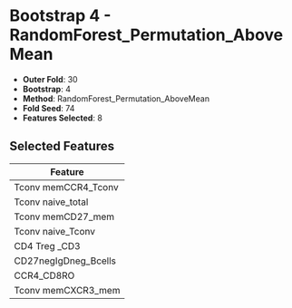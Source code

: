 # Bootstrap 4 - RandomForest_Permutation_AboveMean

- **Outer Fold**: 30
- **Bootstrap**: 4
- **Method**: RandomForest_Permutation_AboveMean
- **Fold Seed**: 74
- **Features Selected**: 8

## Selected Features

| Feature |
|---------|
| Tconv memCCR4_Tconv |
| Tconv naive_total |
| Tconv memCD27_mem |
| Tconv naive_Tconv |
| CD4 Treg _CD3 |
| CD27negIgDneg_Bcells |
| CCR4_CD8RO |
| Tconv memCXCR3_mem |
